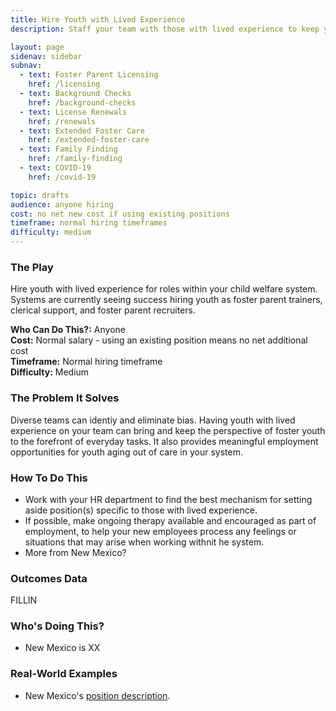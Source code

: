 ```yaml
---
title: Hire Youth with Lived Experience
description: Staff your team with those with lived experience to keep youth voice at the center of your work.

layout: page
sidenav: sidebar
subnav:
  - text: Foster Parent Licensing
    href: /licensing
  - text: Background Checks
    href: /background-checks
  - text: License Renewals
    href: /renewals
  - text: Extended Foster Care
    href: /extended-foster-care
  - text: Family Finding
    href: /family-finding
  - text: COVID-19
    href: /covid-19

topic: drafts
audience: anyone hiring
cost: no net new cost if using existing positions
timeframe: normal hiring timeframes
difficulty: medium
---
```



### The Play

Hire youth with lived experience for roles within your child welfare system. Systems are currently seeing success hiring youth as foster parent trainers, clerical support, and foster parent recruiters.

**Who Can Do This?:**
Anyone<br />
**Cost:**
Normal salary - using an existing position means no net additional cost<br />
**Timeframe:**
Normal hiring timeframe<br />
**Difficulty:**
Medium<br />

### The Problem It Solves

Diverse teams can identiy and eliminate bias. Having youth with lived experience on your team can bring and keep the perspective of foster youth to the forefront of everyday tasks. It also provides meaningful employment opportunities for youth aging out of care in your system. 

### How To Do This

* Work with your HR department to find the best mechanism for setting aside position(s) specific to those with lived experience.
* If possible, make ongoing therapy available and encouraged as part of employment, to help your new employees process any feelings or situations that may arise when working withnit he system.
* More from New Mexico?


### Outcomes Data

FILLIN

### Who's Doing This?

* New Mexico is XX

### Real-World Examples

* New Mexico's [position description]().